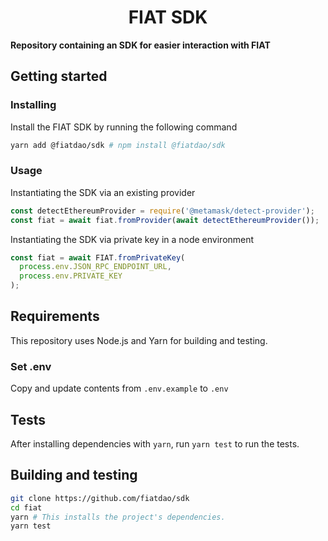 # <h1 align="center"> FIAT SDK </h1>

**Repository containing an SDK for easier interaction with FIAT**

## Getting started

### Installing
Install the FIAT SDK by running the following command

```sh
yarn add @fiatdao/sdk # npm install @fiatdao/sdk
```

### Usage

Instantiating the SDK via an existing provider
```js
const detectEthereumProvider = require('@metamask/detect-provider');
const fiat = await fiat.fromProvider(await detectEthereumProvider());
```

Instantiating the SDK via private key in a node environment
```js
const fiat = await FIAT.fromPrivateKey(
  process.env.JSON_RPC_ENDPOINT_URL,
  process.env.PRIVATE_KEY
);
```

## Requirements
This repository uses Node.js and Yarn for building and testing.

### Set .env
Copy and update contents from `.env.example` to `.env`

## Tests

After installing dependencies with `yarn`, run `yarn test` to run the tests.

## Building and testing

```sh
git clone https://github.com/fiatdao/sdk
cd fiat
yarn # This installs the project's dependencies.
yarn test
```